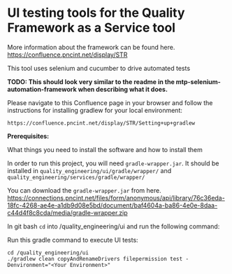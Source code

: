 ﻿# UI testing tools for the Quality Framework as a Service tool

More information about the framework can be found here.
https://confluence.pncint.net/display/STR

This tool uses selenium and cucumber to drive automated tests

**TODO: This should look very similar to the readme in the mtp-selenium-automation-framework when describing what it does.**


Please navigate to this Confluence page in your browser and follow the instructions for installing gradlew for your local environment:

```
https://confluence.pncint.net/display/STR/Setting+up+gradlew
```

**Prerequisites:**


What things you need to install the software and how to install them



In order to run this project, you will need `gradle-wrapper.jar`. It should be installed in `quality_engineering/ui/gradle/wrapper/` and `quality_engineering/services/gradle/wrapper/`

You can download the `gradle-wrapper.jar` from here. https://connections.pncint.net/files/form/anonymous/api/library/76c36eda-18fc-4268-ae4e-a1db9d08e5bd/document/baf4604a-ba86-4e0e-8daa-c44d4f8c8cda/media/gradle-wrapper.zip



In git bash `cd` into /quality_engineering/ui and run the following command:


Run this gradle command to execute UI tests:

```
cd /quality_engineering/ui
./gradlew clean copyAndRenameDrivers filepermission test -Denvironment="<Your Environment>"
```


